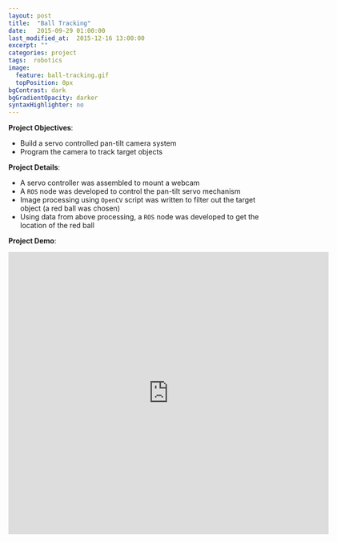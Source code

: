 ```yaml
---
layout: post
title:  "Ball Tracking"
date:   2015-09-29 01:00:00
last_modified_at:  2015-12-16 13:00:00
excerpt: ""
categories: project
tags:  robotics
image:
  feature: ball-tracking.gif
  topPosition: 0px
bgContrast: dark
bgGradientOpacity: darker
syntaxHighlighter: no
---
```

**Project Objectives**:

* Build a servo controlled pan-tilt camera system
* Program the camera to track target objects

**Project Details**:

* A servo controller was assembled to mount a webcam
* A `ROS` node was developed to control the pan-tilt servo mechanism
* Image processing using `OpenCV` script was written to filter out the target object (a red ball was chosen)
* Using data from above processing, a `ROS` node was developed to get the location of the red ball

**Project Demo**:  
<p><center><iframe src="https://player.vimeo.com/video/173001455" width="640" height="564" frameborder="0" allow="autoplay; fullscreen" allowfullscreen></iframe></center></p>


